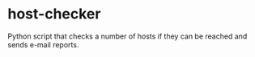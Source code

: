 host-checker
============

Python script that checks a number of hosts if they can be reached and sends e-mail reports.
